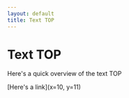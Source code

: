 ```yaml
---
layout: default
title: Text TOP
---
```


# Text TOP

Here's a quick overview of the text TOP

[Here's a link](x=10, y=11)